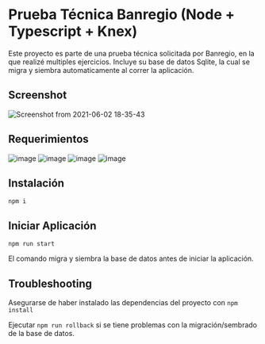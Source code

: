 # Prueba Técnica Banregio (Node + Typescript + Knex)

Este proyecto es parte de una prueba técnica solicitada por Banregio, en la que realizé multiples ejercicios. Incluye su base de datos Sqlite, la cual se migra y siembra automaticamente al correr la aplicación.

## Screenshot

![Screenshot from 2021-06-02 18-35-43](https://user-images.githubusercontent.com/23427095/120564836-63825880-c3d1-11eb-9ebd-b68b0ff8f537.png)

## Requerimientos

![image](https://user-images.githubusercontent.com/23427095/120894014-d2cb9880-c5db-11eb-88f1-ed019fe8da59.png)
![image](https://user-images.githubusercontent.com/23427095/120894018-d95a1000-c5db-11eb-8fd7-7d7fb0bb889b.png)
![image](https://user-images.githubusercontent.com/23427095/120894022-dd862d80-c5db-11eb-9d94-bc11ea30501c.png)
![image](https://user-images.githubusercontent.com/23427095/120894026-e2e37800-c5db-11eb-9ffc-262b7fd6f52f.png)


## Instalación

`npm i`

## Iniciar Aplicación

`npm run start`

El comando migra y siembra la base de datos antes de iniciar la aplicación.

## Troubleshooting

Asegurarse de haber instalado las dependencias del proyecto con `npm install`

Ejecutar `npm run rollback` si se tiene problemas con la migración/sembrado de la base de datos.

